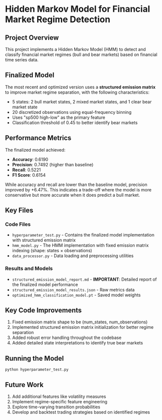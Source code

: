 # Hidden Markov Model for Financial Market Regime Detection

## Project Overview
This project implements a Hidden Markov Model (HMM) to detect and classify financial market regimes (bull and bear markets) based on financial time series data.

## Finalized Model
The most recent and optimized version uses a **structured emission matrix** to improve market regime separation, with the following characteristics:
- 5 states: 2 bull market states, 2 mixed market states, and 1 clear bear market state
- 20 discretized observations using equal-frequency binning
- Uses "sp500 high-low" as the primary feature
- Classification threshold of 0.45 to better identify bear markets

## Performance Metrics
The finalized model achieved:
- **Accuracy**: 0.6190
- **Precision**: 0.7492 (higher than baseline)
- **Recall**: 0.5221
- **F1 Score**: 0.6154

While accuracy and recall are lower than the baseline model, precision improved by +6.47%. This indicates a trade-off where the model is more conservative but more accurate when it does predict a bull market.

## Key Files

### Code Files
- `hyperparameter_test.py` - Contains the finalized model implementation with structured emission matrix
- `hmm_model.py` - The HMM implementation with fixed emission matrix indexing (shape: states × observations)
- `data_processor.py` - Data loading and preprocessing utilities

### Results and Models
- `structured_emission_model_report.md` - **IMPORTANT**: Detailed report of the finalized model performance
- `structured_emission_model_results.json` - Raw metrics data
- `optimized_hmm_classification_model.pt` - Saved model weights

## Key Code Improvements
1. Fixed emission matrix shape to be (num_states, num_observations)
2. Implemented structured emission matrix initialization for better regime separation
3. Added robust error handling throughout the codebase
4. Added detailed state interpretations to identify true bear markets

## Running the Model
```
python hyperparameter_test.py
```

## Future Work
1. Add additional features like volatility measures
2. Implement regime-specific feature engineering
3. Explore time-varying transition probabilities
4. Develop and backtest trading strategies based on identified regimes 
